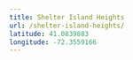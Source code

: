 ```yaml
---
title: Shelter Island Heights
url: /shelter-island-heights/
latitude: 41.0839883
longitude: -72.3559166
---
```

